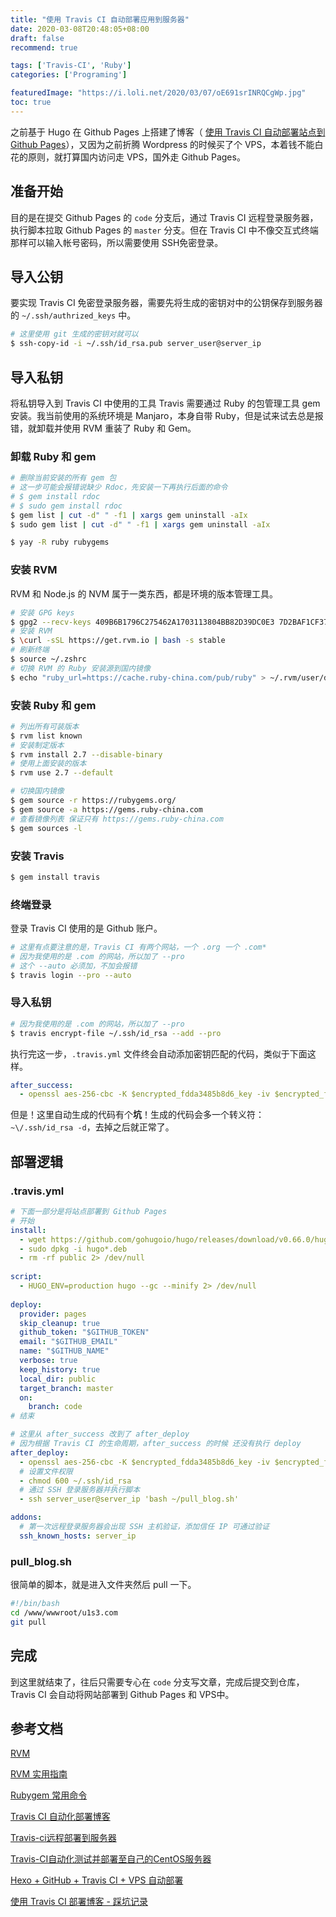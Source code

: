 ```yaml
---
title: "使用 Travis CI 自动部署应用到服务器"
date: 2020-03-08T20:48:05+08:00
draft: false
recommend: true

tags: ['Travis-CI', 'Ruby']
categories: ['Programing']

featuredImage: "https://i.loli.net/2020/03/07/oE691srINRQCgWp.jpg"
toc: true
---
```


之前基于 Hugo 在 Github Pages 上搭建了博客（ [使用 Travis CI 自动部署站点到 Github Pages](/posts/travis-ci-deploy-website-to-github-pages/)），又因为之前折腾 Wordpress 的时候买了个 VPS，本着钱不能白花的原则，就打算国内访问走 VPS，国外走 Github Pages。

<!--more-->

## 准备开始

目的是在提交 Github Pages 的 `code` 分支后，通过 Travis CI 远程登录服务器，执行脚本拉取 Github Pages 的 `master` 分支。但在 Travis CI 中不像交互式终端那样可以输入帐号密码，所以需要使用 SSH免密登录。

## 导入公钥

要实现 Travis CI 免密登录服务器，需要先将生成的密钥对中的公钥保存到服务器的 `~/.ssh/authrized_keys` 中。

```bash
# 这里使用 git 生成的密钥对就可以
$ ssh-copy-id -i ~/.ssh/id_rsa.pub server_user@server_ip
```

## 导入私钥

将私钥导入到 Travis CI 中使用的工具 Travis 需要通过 Ruby 的包管理工具 gem 安装。我当前使用的系统环境是 Manjaro，本身自带 Ruby，但是试来试去总是报错，就卸载并使用 RVM 重装了 Ruby 和 Gem。

### 卸载 Ruby 和 gem

```bash
# 删除当前安装的所有 gem 包
# 这一步可能会报错说缺少 Rdoc，先安装一下再执行后面的命令
# $ gem install rdoc 
# $ sudo gem install rdoc
$ gem list | cut -d" " -f1 | xargs gem uninstall -aIx
$ sudo gem list | cut -d" " -f1 | xargs gem uninstall -aIx

$ yay -R ruby rubygems
```

### 安装 RVM

RVM 和 Node.js 的 NVM 属于一类东西，都是环境的版本管理工具。

```bash
# 安装 GPG keys
$ gpg2 --recv-keys 409B6B1796C275462A1703113804BB82D39DC0E3 7D2BAF1CF37B13E2069D6956105BD0E739499BDB
# 安装 RVM
$ \curl -sSL https://get.rvm.io | bash -s stable
# 刷新终端
$ source ~/.zshrc
# 切换 RVM 的 Ruby 安装源到国内镜像
$ echo "ruby_url=https://cache.ruby-china.com/pub/ruby" > ~/.rvm/user/db
```

### 安装 Ruby 和 gem

```bash
# 列出所有可装版本
$ rvm list known
# 安装制定版本
$ rvm install 2.7 --disable-binary
# 使用上面安装的版本
$ rvm use 2.7 --default

# 切换国内镜像
$ gem source -r https://rubygems.org/
$ gem source -a https://gems.ruby-china.com
# 查看镜像列表 保证只有 https://gems.ruby-china.com
$ gem sources -l
```

### 安装 Travis

```bash
$ gem install travis
```

### 终端登录

登录 Travis CI 使用的是 Github 账户。

```bash
# 这里有点要注意的是，Travis CI 有两个网站，一个 .org 一个 .com*
# 因为我使用的是 .com 的网站，所以加了 --pro
# 这个 --auto 必须加，不加会报错
$ travis login --pro --auto
```

### 导入私钥

```bash
# 因为我使用的是 .com 的网站，所以加了 --pro
$ travis encrypt-file ~/.ssh/id_rsa --add --pro
```

执行完这一步，`.travis.yml` 文件终会自动添加密钥匹配的代码，类似于下面这样。

```yml
after_success:
  - openssl aes-256-cbc -K $encrypted_fdda3485b8d6_key -iv $encrypted_fdda3485b8d6_iv -in id_rsa.enc -out ~/.ssh/id_rsa -d
```

但是！这里自动生成的代码有个**坑**！生成的代码会多一个转义符：`~\/.ssh/id_rsa -d`，去掉之后就正常了。

## 部署逻辑

### .travis.yml

```yml
# 下面一部分是将站点部署到 Github Pages
# 开始
install:
  - wget https://github.com/gohugoio/hugo/releases/download/v0.66.0/hugo_0.66.0_Linux-64bit.deb
  - sudo dpkg -i hugo*.deb
  - rm -rf public 2> /dev/null
  
script:
  - HUGO_ENV=production hugo --gc --minify 2> /dev/null
  
deploy:
  provider: pages
  skip_cleanup: true
  github_token: "$GITHUB_TOKEN"
  email: "$GITHUB_EMAIL"
  name: "$GITHUB_NAME"
  verbose: true
  keep_history: true
  local_dir: public
  target_branch: master
  on:
    branch: code
# 结束

# 这里从 after_success 改到了 after_deploy
# 因为根据 Travis CI 的生命周期，after_success 的时候 还没有执行 deploy
after_deploy:
  - openssl aes-256-cbc -K $encrypted_fdda3485b8d6_key -iv $encrypted_fdda3485b8d6_iv -in id_rsa.enc -out ~/.ssh/id_rsa -d
  # 设置文件权限
  - chmod 600 ~/.ssh/id_rsa
  # 通过 SSH 登录服务器并执行脚本
  - ssh server_user@server_ip 'bash ~/pull_blog.sh'

addons:
  # 第一次远程登录服务器会出现 SSH 主机验证，添加信任 IP 可通过验证
  ssh_known_hosts: server_ip
```

### pull_blog.sh

很简单的脚本，就是进入文件夹然后 pull 一下。

```sh
#!/bin/bash
cd /www/wwwroot/u1s3.com
git pull
```

## 完成

到这里就结束了，往后只需要专心在 `code` 分支写文章，完成后提交到仓库，Travis CI 会自动将网站部署到 Github Pages 和 VPS中。

## 参考文档

[RVM](https://rvm.io/)

[RVM 实用指南](https://ruby-china.org/wiki/rvm-guide)

[Rubygem 常用命令](https://www.jianshu.com/p/fac708c689b6)

[Travis CI 自动化部署博客](https://segmentfault.com/a/1190000011218410)

[Travis-ci远程部署到服务器](https://blog.csdn.net/sp1206/article/details/80430493)

[Travis-CI自动化测试并部署至自己的CentOS服务器](https://www.cnblogs.com/homehtml/p/11796836.html)

[Hexo + GitHub + Travis CI + VPS 自动部署](https://www.changkun.us/archives/2017/06/232/)

[使用 Travis CI 部署博客 - 踩坑记录](https://dryyun.com/2018/06/25/travis-ci-deploy-blog/)